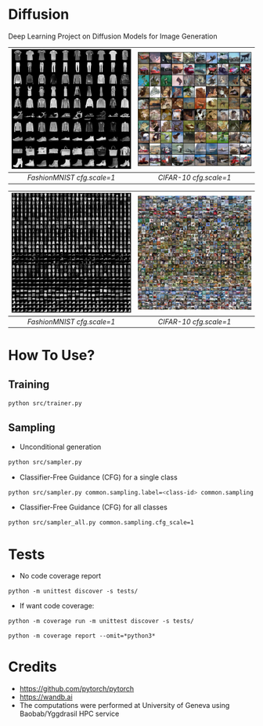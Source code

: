 # Diffusion
Deep Learning Project on Diffusion Models for Image Generation

| <img src="src/images/all_fashionmnist_10.png" width=500> | <img src="src/images/all_cifar10_10.png" width=500> |
|:--:| :--:|
| *FashionMNIST cfg.scale=1* | *CIFAR-10 cfg.scale=1* |



| <img src="src/images/all_fashionmnist_90.png" width=500> | <img src="src/images/all_cifar10_90.png" width=500> |
|:--:| :--:|
| *FashionMNIST cfg.scale=1* | *CIFAR-10 cfg.scale=1* |


# How To Use?

## Training

```bash
python src/trainer.py
```


## Sampling

- Unconditional generation

```bash
python src/sampler.py
```

- Classifier-Free Guidance (CFG) for a single class

```bash
python src/sampler.py common.sampling.label=<class-id> common.sampling.cfg_scale=1
```

- Classifier-Free Guidance (CFG) for all classes

```bash
python src/sampler_all.py common.sampling.cfg_scale=1
```


# Tests

- No code coverage report

```
python -m unittest discover -s tests/
```

- If want code coverage:

```
python -m coverage run -m unittest discover -s tests/
```

```
python -m coverage report --omit=*python3*
```

# Credits

- https://github.com/pytorch/pytorch
- https://wandb.ai
- The computations were performed at University of Geneva using Baobab/Yggdrasil HPC service

